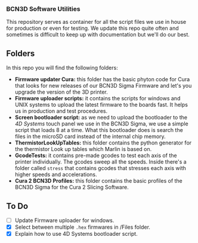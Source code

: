 ### BCN3D Software Utilities

This repository serves as container for all the script files we use in house for production or even for testing.
We update this repo quite often and sometimes is difficult to keep up with documentation but we'll do our best.


## Folders

In this repo you will find the following folders:

- **Firmware updater Cura:** this folder has the basic phyton code for Cura that looks for new releases of our BCN3D Sigma Firmware and let's you upgrade the version of the 3D printer.
- **Firmware uploader scripts:** it contains the scripts for windows and UNIX systems to upload the latest firmware to the boards fast. It helps us in production and test procedures.
- **Screen bootloader script:** as we need to upload the bootloader to the _4D Systems_ touch panel we use in the BCN3D Sigma, we use a simple script that loads 8 at a time. What this bootloader does is search the files in the microSD card instead of the internal chip memory.
- **ThermistorLookUpTables:** this folder contains the python generator for the thermistor Look up tables which Marlin is based on.
- **GcodeTests:** it contains pre-made gcodes to test each axis of the printer individually. The gcodes sweep all the speeds. Inside there's a folder called ``stress`` that contains gcodes that stresses each axis with higher speeds and accelerations.   
- **Cura 2 BCN3D Profiles:** this folder contains the basic profiles of the BCN3D Sigma for the Cura 2 Slicing Software.
## To Do

- [ ] Update Firmware uploader for windows.
- [x] Select between multiple `.hex` firmwares in /Files folder.
- [x] Explain how to use 4D Systems bootloader script.
